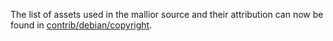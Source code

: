 The list of assets used in the mallior source and their attribution can now be found in [contrib/debian/copyright](../contrib/debian/copyright).
